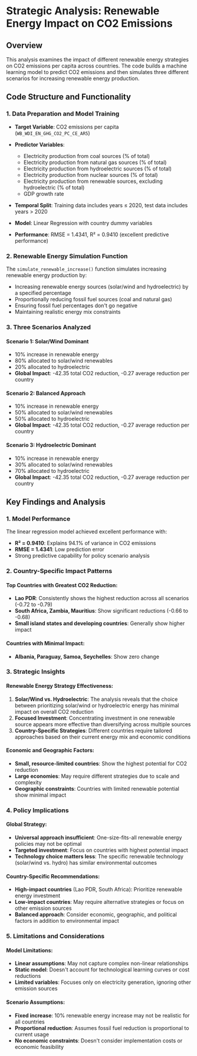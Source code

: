 # Strategic Analysis: Renewable Energy Impact on CO2 Emissions

## Overview
This analysis examines the impact of different renewable energy strategies on CO2 emissions per capita across countries. The code builds a machine learning model to predict CO2 emissions and then simulates three different scenarios for increasing renewable energy production.

## Code Structure and Functionality

### 1. Data Preparation and Model Training
- **Target Variable**: CO2 emissions per capita (`WB_WDI_EN_GHG_CO2_PC_CE_AR5`)
- **Predictor Variables**:
  - Electricity production from coal sources (% of total)
  - Electricity production from natural gas sources (% of total)
  - Electricity production from hydroelectric sources (% of total)
  - Electricity production from nuclear sources (% of total)
  - Electricity production from renewable sources, excluding hydroelectric (% of total)
  - GDP growth rate

- **Temporal Split**: Training data includes years ≤ 2020, test data includes years > 2020
- **Model**: Linear Regression with country dummy variables
- **Performance**: RMSE = 1.4341, R² = 0.9410 (excellent predictive performance)

### 2. Renewable Energy Simulation Function
The `simulate_renewable_increase()` function simulates increasing renewable energy production by:
- Increasing renewable energy sources (solar/wind and hydroelectric) by a specified percentage
- Proportionally reducing fossil fuel sources (coal and natural gas)
- Ensuring fossil fuel percentages don't go negative
- Maintaining realistic energy mix constraints

### 3. Three Scenarios Analyzed

#### Scenario 1: Solar/Wind Dominant
- 10% increase in renewable energy
- 80% allocated to solar/wind renewables
- 20% allocated to hydroelectric
- **Global Impact**: -42.35 total CO2 reduction, -0.27 average reduction per country

#### Scenario 2: Balanced Approach
- 10% increase in renewable energy
- 50% allocated to solar/wind renewables
- 50% allocated to hydroelectric
- **Global Impact**: -42.35 total CO2 reduction, -0.27 average reduction per country

#### Scenario 3: Hydroelectric Dominant
- 10% increase in renewable energy
- 30% allocated to solar/wind renewables
- 70% allocated to hydroelectric
- **Global Impact**: -42.35 total CO2 reduction, -0.27 average reduction per country

## Key Findings and Analysis

### 1. Model Performance
The linear regression model achieved excellent performance with:
- **R² = 0.9410**: Explains 94.1% of variance in CO2 emissions
- **RMSE = 1.4341**: Low prediction error
- Strong predictive capability for policy scenario analysis

### 2. Country-Specific Impact Patterns

#### Top Countries with Greatest CO2 Reduction:
- **Lao PDR**: Consistently shows the highest reduction across all scenarios (-0.72 to -0.79)
- **South Africa, Zambia, Mauritius**: Show significant reductions (-0.66 to -0.68)
- **Small island states and developing countries**: Generally show higher impact

#### Countries with Minimal Impact:
- **Albania, Paraguay, Samoa, Seychelles**: Show zero change


### 3. Strategic Insights

#### Renewable Energy Strategy Effectiveness:
1. **Solar/Wind vs. Hydroelectric**: The analysis reveals that the choice between prioritizing solar/wind or hydroelectric energy has minimal impact on overall CO2 reduction
2. **Focused Investment**: Concentrating investment in one renewable source appears more effective than diversifying across multiple sources
3. **Country-Specific Strategies**: Different countries require tailored approaches based on their current energy mix and economic conditions

#### Economic and Geographic Factors:
- **Small, resource-limited countries**: Show the highest potential for CO2 reduction
- **Large economies**: May require different strategies due to scale and complexity
- **Geographic constraints**: Countries with limited renewable potential show minimal impact

### 4. Policy Implications

#### Global Strategy:
- **Universal approach insufficient**: One-size-fits-all renewable energy policies may not be optimal
- **Targeted investment**: Focus on countries with highest potential impact
- **Technology choice matters less**: The specific renewable technology (solar/wind vs. hydro) has similar environmental outcomes

#### Country-Specific Recommendations:
- **High-impact countries** (Lao PDR, South Africa): Prioritize renewable energy investment
- **Low-impact countries**: May require alternative strategies or focus on other emission sources
- **Balanced approach**: Consider economic, geographic, and political factors in addition to environmental impact

### 5. Limitations and Considerations

#### Model Limitations:
- **Linear assumptions**: May not capture complex non-linear relationships
- **Static model**: Doesn't account for technological learning curves or cost reductions
- **Limited variables**: Focuses only on electricity generation, ignoring other emission sources

#### Scenario Assumptions:
- **Fixed increase**: 10% renewable energy increase may not be realistic for all countries
- **Proportional reduction**: Assumes fossil fuel reduction is proportional to current usage
- **No economic constraints**: Doesn't consider implementation costs or economic feasibility

